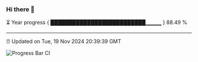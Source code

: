 ### Hi there 👋

⏳ Year progress { ██████████████████████████▁▁▁▁ } 88.49 %

---

⏰ Updated on Tue, 19 Nov 2024 20:39:39 GMT

![Progress Bar CI](https://github.com/IshwaranRudhara/GIT-ACTION/workflows/Progress%20Bar%20CI/badge.svg)
